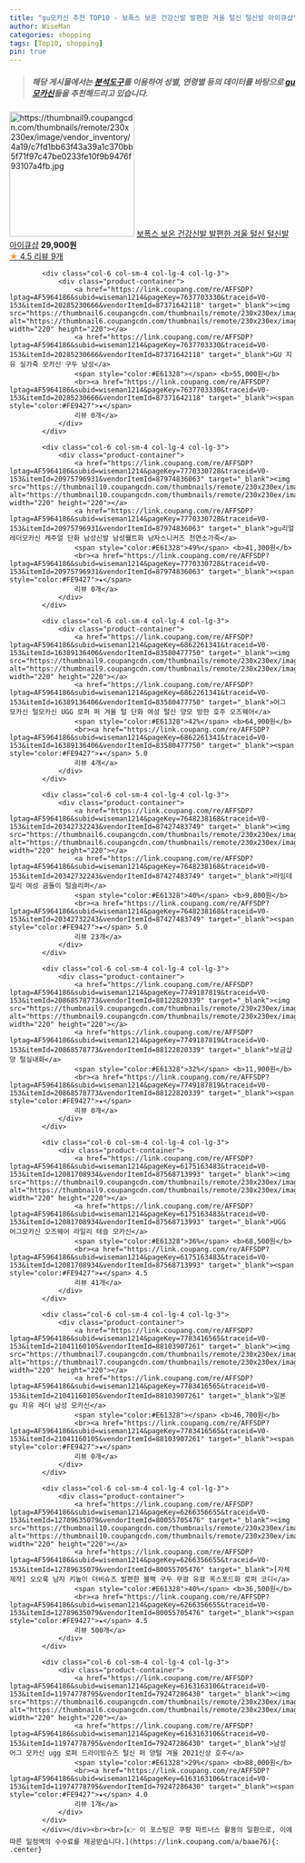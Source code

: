 ```yaml
---
title: "gu모카신 추천 TOP10 - 보폭스 보온 건강신발 발편한 겨울 털신 털신발 아이큐샵"
author: WiseMan
categories: shopping
tags: [Top10, shopping]
pin: true
---
```


> ##### 해당 게시물에서는 [**분석도구**](https://itemscout.io/)를 이용하여 **성별**, **연령별** 등의 데이터를 바탕으로 [**gu모카신**](https://link.coupang.com/a/baae76)들을 추천해드리고 있습니다.
<div class="container"><div class="row">
            <div class="col-6 col-sm-4 col-lg-4 col-lg-3">
                <div class="product-container">
                    <a href="https://link.coupang.com/re/AFFSDP?lptag=AF5964186&subid=wiseman1214&pageKey=7692452099&traceid=V0-153&itemId=20574483941&vendorItemId=87658912309" target="_blank"><img src="https://thumbnail9.coupangcdn.com/thumbnails/remote/230x230ex/image/vendor_inventory/4a19/c7fd1bb63f43a39a1c370bb5f71f97c47be0233fe10f9b9476f93107a4fb.jpg" alt="https://thumbnail9.coupangcdn.com/thumbnails/remote/230x230ex/image/vendor_inventory/4a19/c7fd1bb63f43a39a1c370bb5f71f97c47be0233fe10f9b9476f93107a4fb.jpg" width="220" height="220"></a>
                    <a href="https://link.coupang.com/re/AFFSDP?lptag=AF5964186&subid=wiseman1214&pageKey=7692452099&traceid=V0-153&itemId=20574483941&vendorItemId=87658912309" target="_blank">보폭스 보온 건강신발 발편한 겨울 털신 털신발 아이큐샵</a>
                    <span style="color:#E61328"></span> <b>29,900원</b>
                    <br><a href="https://link.coupang.com/re/AFFSDP?lptag=AF5964186&subid=wiseman1214&pageKey=7692452099&traceid=V0-153&itemId=20574483941&vendorItemId=87658912309" target="_blank"><span style="color:#FE9427">★</span> 4.5
                    리뷰 9개</a>
                </div>
            </div>
            
            <div class="col-6 col-sm-4 col-lg-4 col-lg-3">
                <div class="product-container">
                    <a href="https://link.coupang.com/re/AFFSDP?lptag=AF5964186&subid=wiseman1214&pageKey=7637703330&traceid=V0-153&itemId=20285230666&vendorItemId=87371642118" target="_blank"><img src="https://thumbnail6.coupangcdn.com/thumbnails/remote/230x230ex/image/vendor_inventory/fa57/e1f9cf10e616194748aa85369b26311075522f9a12e70938d34d5c9b861d.jpg" alt="https://thumbnail6.coupangcdn.com/thumbnails/remote/230x230ex/image/vendor_inventory/fa57/e1f9cf10e616194748aa85369b26311075522f9a12e70938d34d5c9b861d.jpg" width="220" height="220"></a>
                    <a href="https://link.coupang.com/re/AFFSDP?lptag=AF5964186&subid=wiseman1214&pageKey=7637703330&traceid=V0-153&itemId=20285230666&vendorItemId=87371642118" target="_blank">GU 지유 실가죽 모카신 구두 남성</a>
                    <span style="color:#E61328"></span> <b>55,000원</b>
                    <br><a href="https://link.coupang.com/re/AFFSDP?lptag=AF5964186&subid=wiseman1214&pageKey=7637703330&traceid=V0-153&itemId=20285230666&vendorItemId=87371642118" target="_blank"><span style="color:#FE9427">★</span> 
                    리뷰 0개</a>
                </div>
            </div>
            
            <div class="col-6 col-sm-4 col-lg-4 col-lg-3">
                <div class="product-container">
                    <a href="https://link.coupang.com/re/AFFSDP?lptag=AF5964186&subid=wiseman1214&pageKey=7770330728&traceid=V0-153&itemId=20975796931&vendorItemId=87974836063" target="_blank"><img src="https://thumbnail10.coupangcdn.com/thumbnails/remote/230x230ex/image/vendor_inventory/c54e/17669877839e160b1dc9c06f2a436048ff3c5747062523b2b56e15aeda09.jpg" alt="https://thumbnail10.coupangcdn.com/thumbnails/remote/230x230ex/image/vendor_inventory/c54e/17669877839e160b1dc9c06f2a436048ff3c5747062523b2b56e15aeda09.jpg" width="220" height="220"></a>
                    <a href="https://link.coupang.com/re/AFFSDP?lptag=AF5964186&subid=wiseman1214&pageKey=7770330728&traceid=V0-153&itemId=20975796931&vendorItemId=87974836063" target="_blank">gu리얼레더모카신 캐주얼 단화 남성신발 남성웰트화 남자스니커즈 천연소가죽</a>
                    <span style="color:#E61328">49%</span> <b>41,300원</b>
                    <br><a href="https://link.coupang.com/re/AFFSDP?lptag=AF5964186&subid=wiseman1214&pageKey=7770330728&traceid=V0-153&itemId=20975796931&vendorItemId=87974836063" target="_blank"><span style="color:#FE9427">★</span> 
                    리뷰 0개</a>
                </div>
            </div>
            
            <div class="col-6 col-sm-4 col-lg-4 col-lg-3">
                <div class="product-container">
                    <a href="https://link.coupang.com/re/AFFSDP?lptag=AF5964186&subid=wiseman1214&pageKey=6862261341&traceid=V0-153&itemId=16389136406&vendorItemId=83580477750" target="_blank"><img src="https://thumbnail9.coupangcdn.com/thumbnails/remote/230x230ex/image/vendor_inventory/94e8/cb6db9a23841d3f997a7869dc0c1785e48afb8902a6fa75611d75d5a3c9f.jpg" alt="https://thumbnail9.coupangcdn.com/thumbnails/remote/230x230ex/image/vendor_inventory/94e8/cb6db9a23841d3f997a7869dc0c1785e48afb8902a6fa75611d75d5a3c9f.jpg" width="220" height="220"></a>
                    <a href="https://link.coupang.com/re/AFFSDP?lptag=AF5964186&subid=wiseman1214&pageKey=6862261341&traceid=V0-153&itemId=16389136406&vendorItemId=83580477750" target="_blank">어그 모카신 털모카신 UGG 로퍼 퍼 겨울 털 단화 여성 털신 양모 방한 호주 오즈웨어</a>
                    <span style="color:#E61328">42%</span> <b>64,900원</b>
                    <br><a href="https://link.coupang.com/re/AFFSDP?lptag=AF5964186&subid=wiseman1214&pageKey=6862261341&traceid=V0-153&itemId=16389136406&vendorItemId=83580477750" target="_blank"><span style="color:#FE9427">★</span> 5.0
                    리뷰 4개</a>
                </div>
            </div>
            
            <div class="col-6 col-sm-4 col-lg-4 col-lg-3">
                <div class="product-container">
                    <a href="https://link.coupang.com/re/AFFSDP?lptag=AF5964186&subid=wiseman1214&pageKey=7648238168&traceid=V0-153&itemId=20342732243&vendorItemId=87427483749" target="_blank"><img src="https://thumbnail6.coupangcdn.com/thumbnails/remote/230x230ex/image/vendor_inventory/7d40/43732339bf20b24b916e5797e81381dcae4b2358f77e9bc4a61c2e308fb4.jpg" alt="https://thumbnail6.coupangcdn.com/thumbnails/remote/230x230ex/image/vendor_inventory/7d40/43732339bf20b24b916e5797e81381dcae4b2358f77e9bc4a61c2e308fb4.jpg" width="220" height="220"></a>
                    <a href="https://link.coupang.com/re/AFFSDP?lptag=AF5964186&subid=wiseman1214&pageKey=7648238168&traceid=V0-153&itemId=20342732243&vendorItemId=87427483749" target="_blank">라임데일리 여성 곰돌이 털슬리퍼</a>
                    <span style="color:#E61328">40%</span> <b>9,800원</b>
                    <br><a href="https://link.coupang.com/re/AFFSDP?lptag=AF5964186&subid=wiseman1214&pageKey=7648238168&traceid=V0-153&itemId=20342732243&vendorItemId=87427483749" target="_blank"><span style="color:#FE9427">★</span> 5.0
                    리뷰 23개</a>
                </div>
            </div>
            
            <div class="col-6 col-sm-4 col-lg-4 col-lg-3">
                <div class="product-container">
                    <a href="https://link.coupang.com/re/AFFSDP?lptag=AF5964186&subid=wiseman1214&pageKey=7749187819&traceid=V0-153&itemId=20868578773&vendorItemId=88122820339" target="_blank"><img src="https://thumbnail9.coupangcdn.com/thumbnails/remote/230x230ex/image/vendor_inventory/de4a/094a3e39dade35b2e199f712a8a34b8fe8867d9d408beba9f77829a1da60.jpg" alt="https://thumbnail9.coupangcdn.com/thumbnails/remote/230x230ex/image/vendor_inventory/de4a/094a3e39dade35b2e199f712a8a34b8fe8867d9d408beba9f77829a1da60.jpg" width="220" height="220"></a>
                    <a href="https://link.coupang.com/re/AFFSDP?lptag=AF5964186&subid=wiseman1214&pageKey=7749187819&traceid=V0-153&itemId=20868578773&vendorItemId=88122820339" target="_blank">보금샵 양 털실내화</a>
                    <span style="color:#E61328">32%</span> <b>11,900원</b>
                    <br><a href="https://link.coupang.com/re/AFFSDP?lptag=AF5964186&subid=wiseman1214&pageKey=7749187819&traceid=V0-153&itemId=20868578773&vendorItemId=88122820339" target="_blank"><span style="color:#FE9427">★</span> 
                    리뷰 0개</a>
                </div>
            </div>
            
            <div class="col-6 col-sm-4 col-lg-4 col-lg-3">
                <div class="product-container">
                    <a href="https://link.coupang.com/re/AFFSDP?lptag=AF5964186&subid=wiseman1214&pageKey=6175163483&traceid=V0-153&itemId=12081708934&vendorItemId=87568713993" target="_blank"><img src="https://thumbnail9.coupangcdn.com/thumbnails/remote/230x230ex/image/vendor_inventory/0a80/8145a8153a12dbae76243b17630093803b723e9878c20b143a1698fbcc2b.jpg" alt="https://thumbnail9.coupangcdn.com/thumbnails/remote/230x230ex/image/vendor_inventory/0a80/8145a8153a12dbae76243b17630093803b723e9878c20b143a1698fbcc2b.jpg" width="220" height="220"></a>
                    <a href="https://link.coupang.com/re/AFFSDP?lptag=AF5964186&subid=wiseman1214&pageKey=6175163483&traceid=V0-153&itemId=12081708934&vendorItemId=87568713993" target="_blank">UGG 어그모카신 오즈웨어 라일리 테슬 모카신</a>
                    <span style="color:#E61328">36%</span> <b>68,500원</b>
                    <br><a href="https://link.coupang.com/re/AFFSDP?lptag=AF5964186&subid=wiseman1214&pageKey=6175163483&traceid=V0-153&itemId=12081708934&vendorItemId=87568713993" target="_blank"><span style="color:#FE9427">★</span> 4.5
                    리뷰 41개</a>
                </div>
            </div>
            
            <div class="col-6 col-sm-4 col-lg-4 col-lg-3">
                <div class="product-container">
                    <a href="https://link.coupang.com/re/AFFSDP?lptag=AF5964186&subid=wiseman1214&pageKey=7783416565&traceid=V0-153&itemId=21041160105&vendorItemId=88103907261" target="_blank"><img src="https://thumbnail7.coupangcdn.com/thumbnails/remote/230x230ex/image/vendor_inventory/f289/dadf61057570ffca6916e766e262ef324b55e251cb3ef64b8b47c8541ba1.png" alt="https://thumbnail7.coupangcdn.com/thumbnails/remote/230x230ex/image/vendor_inventory/f289/dadf61057570ffca6916e766e262ef324b55e251cb3ef64b8b47c8541ba1.png" width="220" height="220"></a>
                    <a href="https://link.coupang.com/re/AFFSDP?lptag=AF5964186&subid=wiseman1214&pageKey=7783416565&traceid=V0-153&itemId=21041160105&vendorItemId=88103907261" target="_blank">일본 gu 지유 레더 남성 모카신</a>
                    <span style="color:#E61328"></span> <b>46,700원</b>
                    <br><a href="https://link.coupang.com/re/AFFSDP?lptag=AF5964186&subid=wiseman1214&pageKey=7783416565&traceid=V0-153&itemId=21041160105&vendorItemId=88103907261" target="_blank"><span style="color:#FE9427">★</span> 
                    리뷰 0개</a>
                </div>
            </div>
            
            <div class="col-6 col-sm-4 col-lg-4 col-lg-3">
                <div class="product-container">
                    <a href="https://link.coupang.com/re/AFFSDP?lptag=AF5964186&subid=wiseman1214&pageKey=6266356655&traceid=V0-153&itemId=12789635079&vendorItemId=80055705476" target="_blank"><img src="https://thumbnail10.coupangcdn.com/thumbnails/remote/230x230ex/image/vendor_inventory/a704/b60db33b16a3d1ba7338eecf1b013f47abd69d5a865aa3ee07babeb39e26.jpg" alt="https://thumbnail10.coupangcdn.com/thumbnails/remote/230x230ex/image/vendor_inventory/a704/b60db33b16a3d1ba7338eecf1b013f47abd69d5a865aa3ee07babeb39e26.jpg" width="220" height="220"></a>
                    <a href="https://link.coupang.com/re/AFFSDP?lptag=AF5964186&subid=wiseman1214&pageKey=6266356655&traceid=V0-153&itemId=12789635079&vendorItemId=80055705476" target="_blank">[자체제작] 오오룩 남자 키높이 더비슈즈 발편한 블랙 구두 무광 유광 옥스포드화 로퍼 코디</a>
                    <span style="color:#E61328">40%</span> <b>36,500원</b>
                    <br><a href="https://link.coupang.com/re/AFFSDP?lptag=AF5964186&subid=wiseman1214&pageKey=6266356655&traceid=V0-153&itemId=12789635079&vendorItemId=80055705476" target="_blank"><span style="color:#FE9427">★</span> 4.5
                    리뷰 500개</a>
                </div>
            </div>
            
            <div class="col-6 col-sm-4 col-lg-4 col-lg-3">
                <div class="product-container">
                    <a href="https://link.coupang.com/re/AFFSDP?lptag=AF5964186&subid=wiseman1214&pageKey=6163163106&traceid=V0-153&itemId=11974778795&vendorItemId=79247286430" target="_blank"><img src="https://thumbnail6.coupangcdn.com/thumbnails/remote/230x230ex/image/vendor_inventory/b884/1ba0d645432ebef51f6e8fb29375fffa5b16dd992a210705b53ad4f06387.jpg" alt="https://thumbnail6.coupangcdn.com/thumbnails/remote/230x230ex/image/vendor_inventory/b884/1ba0d645432ebef51f6e8fb29375fffa5b16dd992a210705b53ad4f06387.jpg" width="220" height="220"></a>
                    <a href="https://link.coupang.com/re/AFFSDP?lptag=AF5964186&subid=wiseman1214&pageKey=6163163106&traceid=V0-153&itemId=11974778795&vendorItemId=79247286430" target="_blank">남성 어그 모카신 ugg 로퍼 드라이빙슈즈 털신 퍼 양털 겨울 2021신상 호주</a>
                    <span style="color:#E61328">29%</span> <b>88,000원</b>
                    <br><a href="https://link.coupang.com/re/AFFSDP?lptag=AF5964186&subid=wiseman1214&pageKey=6163163106&traceid=V0-153&itemId=11974778795&vendorItemId=79247286430" target="_blank"><span style="color:#FE9427">★</span> 4.0
                    리뷰 1개</a>
                </div>
            </div>
            </div></div><br><br>[👉 이 포스팅은 쿠팡 파트너스 활동의 일환으로, 이에 따른 일정액의 수수료를 제공받습니다.](https://link.coupang.com/a/baae76){: .center}